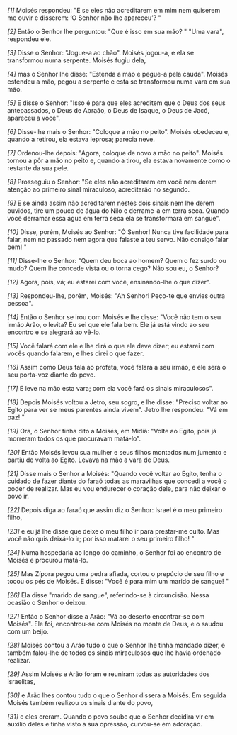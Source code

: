 *[1]* Moisés respondeu: "E se eles não acreditarem em mim nem quiserem me ouvir e disserem: ‘O Senhor não lhe apareceu’? "

*[2]* Então o Senhor lhe perguntou: "Que é isso em sua mão? " "Uma vara", respondeu ele.

*[3]* Disse o Senhor: "Jogue-a ao chão". Moisés jogou-a, e ela se transformou numa serpente. Moisés fugiu dela,

*[4]* mas o Senhor lhe disse: "Estenda a mão e pegue-a pela cauda". Moisés estendeu a mão, pegou a serpente e esta se transformou numa vara em sua mão.

*[5]* E disse o Senhor: "Isso é para que eles acreditem que o Deus dos seus antepassados, o Deus de Abraão, o Deus de Isaque, o Deus de Jacó, apareceu a você".

*[6]* Disse-lhe mais o Senhor: "Coloque a mão no peito". Moisés obedeceu e, quando a retirou, ela estava leprosa; parecia neve.

*[7]* Ordenou-lhe depois: "Agora, coloque de novo a mão no peito". Moisés tornou a pôr a mão no peito e, quando a tirou, ela estava novamente como o restante da sua pele.

*[8]* Prosseguiu o Senhor: "Se eles não acreditarem em você nem derem atenção ao primeiro sinal miraculoso, acreditarão no segundo.

*[9]* E se ainda assim não acreditarem nestes dois sinais nem lhe derem ouvidos, tire um pouco de água do Nilo e derrame-a em terra seca. Quando você derramar essa água em terra seca ela se transformará em sangue".

*[10]* Disse, porém, Moisés ao Senhor: "Ó Senhor! Nunca tive facilidade para falar, nem no passado nem agora que falaste a teu servo. Não consigo falar bem! "

*[11]* Disse-lhe o Senhor: "Quem deu boca ao homem? Quem o fez surdo ou mudo? Quem lhe concede vista ou o torna cego? Não sou eu, o Senhor?

*[12]* Agora, pois, vá; eu estarei com você, ensinando-lhe o que dizer".

*[13]* Respondeu-lhe, porém, Moisés: "Ah Senhor! Peço-te que envies outra pessoa".

*[14]* Então o Senhor se irou com Moisés e lhe disse: "Você não tem o seu irmão Arão, o levita? Eu sei que ele fala bem. Ele já está vindo ao seu encontro e se alegrará ao vê-lo.

*[15]* Você falará com ele e lhe dirá o que ele deve dizer; eu estarei com vocês quando falarem, e lhes direi o que fazer.

*[16]* Assim como Deus fala ao profeta, você falará a seu irmão, e ele será o seu porta-voz diante do povo.

*[17]* E leve na mão esta vara; com ela você fará os sinais miraculosos".

*[18]* Depois Moisés voltou a Jetro, seu sogro, e lhe disse: "Preciso voltar ao Egito para ver se meus parentes ainda vivem". Jetro lhe respondeu: "Vá em paz! "

*[19]* Ora, o Senhor tinha dito a Moisés, em Midiã: "Volte ao Egito, pois já morreram todos os que procuravam matá-lo".

*[20]* Então Moisés levou sua mulher e seus filhos montados num jumento e partiu de volta ao Egito. Levava na mão a vara de Deus.

*[21]* Disse mais o Senhor a Moisés: "Quando você voltar ao Egito, tenha o cuidado de fazer diante do faraó todas as maravilhas que concedi a você o poder de realizar. Mas eu vou endurecer o coração dele, para não deixar o povo ir.

*[22]* Depois diga ao faraó que assim diz o Senhor: Israel é o meu primeiro filho,

*[23]* e eu já lhe disse que deixe o meu filho ir para prestar-me culto. Mas você não quis deixá-lo ir; por isso matarei o seu primeiro filho! "

*[24]* Numa hospedaria ao longo do caminho, o Senhor foi ao encontro de Moisés e procurou matá-lo.

*[25]* Mas Zípora pegou uma pedra afiada, cortou o prepúcio de seu filho e tocou os pés de Moisés. E disse: "Você é para mim um marido de sangue! "

*[26]* Ela disse "marido de sangue", referindo-se à circuncisão. Nessa ocasião o Senhor o deixou.

*[27]* Então o Senhor disse a Arão: "Vá ao deserto encontrar-se com Moisés". Ele foi, encontrou-se com Moisés no monte de Deus, e o saudou com um beijo.

*[28]* Moisés contou a Arão tudo o que o Senhor lhe tinha mandado dizer, e também falou-lhe de todos os sinais miraculosos que lhe havia ordenado realizar.

*[29]* Assim Moisés e Arão foram e reuniram todas as autoridades dos israelitas,

*[30]* e Arão lhes contou tudo o que o Senhor dissera a Moisés. Em seguida Moisés também realizou os sinais diante do povo,

*[31]* e eles creram. Quando o povo soube que o Senhor decidira vir em auxílio deles e tinha visto a sua opressão, curvou-se em adoração.

